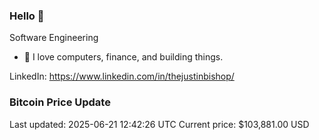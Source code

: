 ### Hello 🤙  

Software Engineering

- 🔭 I love computers, finance, and building things.
  
LinkedIn: https://www.linkedin.com/in/thejustinbishop/  


















































































































































































































































































































































































































































































































































































































































































































































### Bitcoin Price Update
Last updated: 2025-06-21 12:42:26 UTC
Current price: $103,881.00 USD
